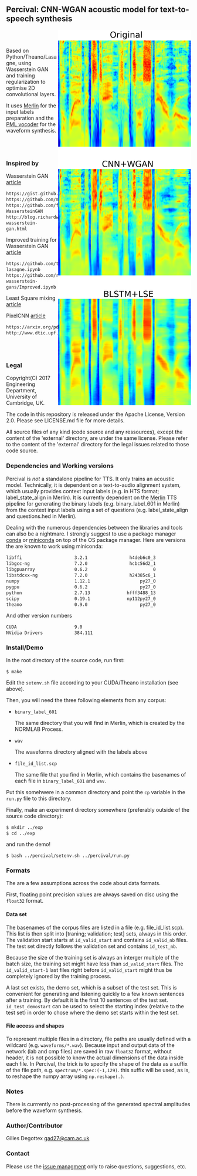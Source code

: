 ## Percival: CNN-WGAN acoustic model for text-to-speech synthesis

<!-- <img style="width: 300px;float: right; margin-left: 10px;" src="./doc/spec_sample.png"> -->
<img align="right" src="./doc/spec_sample.png">

<br/><br/>

Based on Python/Theano/Lasagne, using Wasserstein GAN and training
regularization to optimise 2D convolutional layers.

It uses [Merlin](https://github.com/CSTR-Edinburgh/merlin) for the input labels preparation and the [PML vocoder](https://github.com/gillesdegottex/pulsemodel) for
the waveform synthesis.

<br/><br/>

### Inspired by

Wasserstein GAN [article](https://arxiv.org/abs/1701.07875)

    https://gist.github.com/f0k/f3190ebba6c53887d598d03119ca2066
    https://github.com/martinarjovsky/WassersteinGAN
    https://github.com/fairytale0011/Conditional-WassersteinGAN
    http://blog.richardweiss.org/2017/07/21/conditional-wasserstein-gan.html

Improved training for Wasserstein GAN [article](https://arxiv.org/abs/1704.00028)

    https://github.com/tjwei/GANotebooks/blob/master/wgan2-lasagne.ipynb
    https://github.com/ririw/ririw.github.io/blob/master/assets/conditional-wasserstein-gans/Improved.ipynb

Least Square mixing [article](https://arxiv.org/abs/1611.07004)

PixelCNN [article](https://arxiv.org/abs/1606.05328)

    https://arxiv.org/pdf/1704.03809.pdf
    http://www.dtic.upf.edu/~mblaauw/MdM_NIPS_seminar/

<br/><br/>

### Legal

Copyright(C) 2017 Engineering Department, University of Cambridge, UK.

The code in this repository is released under the Apache License, Version 2.0. Please see LICENSE.md file for more details.

All source files of any kind (code source and any ressources), except
the content of the 'external' directory, are under the same license.
Please refer to the content of the 'external' directory for the legal issues
related to those code source.


### Dependencies and Working versions

Percival is _not_ a standalone pipeline for TTS. It only trains an acoustic
model. Technically, it is dependent on a text-to-audio alignment system, which
usually provides context input labels (e.g. in HTS format; label_state_align in
Merlin). It is currently dependent on the
[Merlin](https://github.com/CSTR-Edinburgh/merlin) TTS pipeline for generating
the binary labels (e.g. binary_label_601 in Merlin) from the context input
labels using a set of questions (e.g. label_state_align and questions.hed in
Merlin).

Dealing with the numerous dependencies between the libraries and tools can also
be a nightmare. I strongly suggest to use a package manager
[conda](https://conda.io/docs/) or [miniconda](https://conda.io/miniconda.html)
on top of the OS package manager. Here are versions the are known to work using
miniconda:
```
libffi                    3.2.1                h4deb6c0_3  
libgcc-ng                 7.2.0                hcbc56d2_1  
libgpuarray               0.6.2                         0  
libstdcxx-ng              7.2.0                h24385c6_1  
numpy                     1.12.1                   py27_0  
pygpu                     0.6.2                    py27_0  
python                    2.7.13              hfff3488_13  
scipy                     0.19.1              np112py27_0  
theano                    0.9.0                    py27_0  
```
And other version numbers
```
CUDA                      9.0
NVidia Drivers            384.111
```

### Install/Demo

In the root directory of the source code, run first:
```
$ make
```
Edit the `setenv.sh` file according to your CUDA/Theano installation (see above).

Then, you will need the three following elements from any corpus:
* `binary_label_601`

    The same directory that you will find in Merlin, which is created by the NORMLAB Process.

* `wav`

    The waveforms directory aligned with the labels above

* `file_id_list.scp`

    The same file that you find in Merlin, which contains the basenames of each file in `binary_label_601` and `wav`.    

Put this somehwere in a common directory and point the `cp` variable in the `run.py` file to this directory.

Finally, make an experiment directory somewhere (preferably outside of the source code directory):
```
$ mkdir ../exp
$ cd ../exp
```
and run the demo!
```
$ bash ../percival/setenv.sh ../percival/run.py
```

### Formats

The are a few assumptions across the code about data formats.

First, floating point precision values are always saved on disc using the `float32` format.

#### Data set
The basenames of the corpus files are listed in a file (e.g. file_id_list.scp).
This list is then split into [traning; validation; test] sets, always in this order.
The validation start starts at `id_valid_start` and contains `id_valid_nb` files.
The test set directly follows the validation set and contains `id_test_nb`.

Because the size of the training set is always an interger multiple of the batch size, the training set might have less than `id_valid_start` files.
The `id_valid_start-1` last files right before `id_valid_start` might thus be completely ignored by the training process.

A last set exists, the demo set, which is a subset of the test set. This is convenient for generating and listening quickly to a few known sentences after a training. By default it is the first 10 sentences of the test set.
`id_test_demostart` can be used to select the starting index (relative to the test set) in order to chose where the demo set starts within the test set.

#### File access and shapes
To represent multiple files in a directory, file paths are usually defined with a wildcard (e.g. `waveforms/*.wav`).
Because input and output data of the network (lab and cmp files) are saved in raw `float32` format, without header, it is not possible to know the actual dimensions of the data
inside each file.
In Percival, the trick is to specify the shape of the data as a suffix of the file path, e.g. `spectrum/*.spec:(-1,129)`. this suffix will be used, as is, to reshape the numpy array using `np.reshape(.)`.

### Notes
There is currrently no post-processing of the generated spectral amplitudes before the waveform synthesis.

### Author/Contributor
Gilles Degottex <gad27@cam.ac.uk>

### Contact
Please use the [issue managment](https://github.com/gillesdegottex/percival/issues) only to raise questions, suggestions, etc.
